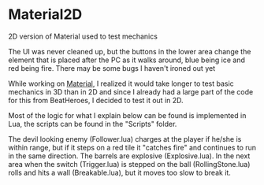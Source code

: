 # Material2D
2D version of Material used to test mechanics

The UI was never cleaned up, but the buttons in the lower area change the element that is placed after the PC as it walks around, blue being ice and
red being fire. There may be some bugs I haven't ironed out yet

While working on [Material](https://github.com/inzombiak/Material), I realized it would take longer to test basic mechanics in 3D than in 2D
and since I already had a large part of the code for this from BeatHeroes, I decided to test it out in 2D.

Most of the logic for what I explain below can be found is implemented in Lua, the scripts can be found in the "Scripts" folder.

The devil looking enemy (Follower.lua) charges at the player if he/she is within range, but if it steps on a red tile it "catches fire"
and continues to run in the same direction. The barrels are explosive (Explosive.lua).
In the next area when the switch (Trigger.lua) is stepped on the ball (RollingStone.lua) rolls and hits a wall (Breakable.lua), but it moves too slow to break it.
